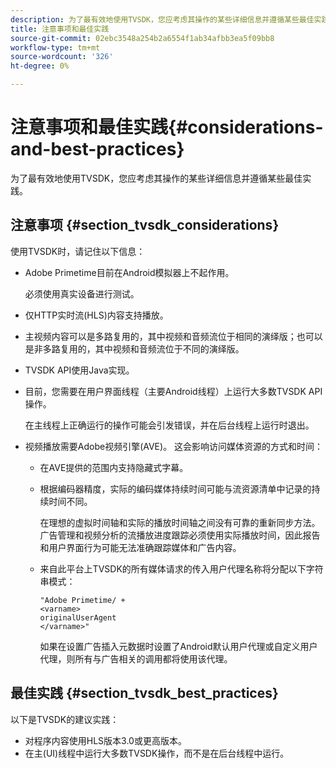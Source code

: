 ```yaml
---
description: 为了最有效地使用TVSDK，您应考虑其操作的某些详细信息并遵循某些最佳实践。
title: 注意事项和最佳实践
source-git-commit: 02ebc3548a254b2a6554f1ab34afbb3ea5f09bb8
workflow-type: tm+mt
source-wordcount: '326'
ht-degree: 0%

---
```


# 注意事项和最佳实践{#considerations-and-best-practices}

为了最有效地使用TVSDK，您应考虑其操作的某些详细信息并遵循某些最佳实践。

## 注意事项 {#section_tvsdk_considerations}

使用TVSDK时，请记住以下信息：

* Adobe Primetime目前在Android模拟器上不起作用。

  必须使用真实设备进行测试。
* 仅HTTP实时流(HLS)内容支持播放。
* 主视频内容可以是多路复用的，其中视频和音频流位于相同的演绎版；也可以是非多路复用的，其中视频和音频流位于不同的演绎版。
* TVSDK API使用Java实现。
* 目前，您需要在用户界面线程（主要Android线程）上运行大多数TVSDK API操作。

  在主线程上正确运行的操作可能会引发错误，并在后台线程上运行时退出。
* 视频播放需要Adobe视频引擎(AVE)。 这会影响访问媒体资源的方式和时间：

   * 在AVE提供的范围内支持隐藏式字幕。
   * 根据编码器精度，实际的编码媒体持续时间可能与流资源清单中记录的持续时间不同。

     在理想的虚拟时间轴和实际的播放时间轴之间没有可靠的重新同步方法。 广告管理和视频分析的流播放进度跟踪必须使用实际播放时间，因此报告和用户界面行为可能无法准确跟踪媒体和广告内容。
   * 来自此平台上TVSDK的所有媒体请求的传入用户代理名称将分配以下字符串模式：

     ```
     "Adobe Primetime/ + 
     <varname>
     originalUserAgent
     </varname>" 
     ```

     如果在设置广告插入元数据时设置了Android默认用户代理或自定义用户代理，则所有与广告相关的调用都将使用该代理。

## 最佳实践 {#section_tvsdk_best_practices}

以下是TVSDK的建议实践：

* 对程序内容使用HLS版本3.0或更高版本。
* 在主(UI)线程中运行大多数TVSDK操作，而不是在后台线程中运行。
